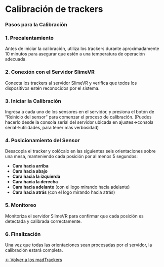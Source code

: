 # Calibración de trackers

### Pasos para la Calibración

### 1. Precalentamiento

Antes de iniciar la calibración, utiliza los trackers durante aproximadamente 10 minutos para asegurar que estén a una temperatura de operación adecuada.

### 2. Conexión con el Servidor SlimeVR

Conecta los trackers al servidor SlimeVR y verifica que todos los dispositivos estén reconocidos por el sistema.

### 3. Iniciar la Calibración

Ingresa a cada uno de los sensores en el servidor, y presiona el botón de “Reinicio del sensor” para comenzar el proceso de calibración. (Puedes hacerlo desde la consola serial del servidor ubicada en ajustes→consola serial→utilidades, para tener mas verbosidad)

### 4. Posicionamiento del Sensor

Desacopla el tracker y colócalo en las siguientes seis orientaciones sobre una mesa, manteniendo cada posición por al menos 5 segundos:

- **Cara hacia arriba**
- **Cara hacia abajo**
- **Cara hacia la izquierda**
- **Cara hacia la derecha**
- **Cara hacia adelante** (con el logo mirando hacia adelante)
- **Cara hacia atrás** (con el logo mirando hacia atrás)

### 5. Monitoreo

Monitoriza el servidor SlimeVR para confirmar que cada posición es detectada y calibrada correctamente.

### 6. Finalización

Una vez que todas las orientaciones sean procesadas por el servidor, la calibración estará completa.

[← Volver a los madTrackers](../madTrackers%20d7f09ef5cfec4b69b2be9524e493e13d.md)